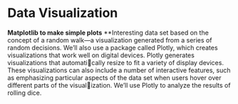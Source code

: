 # Data Visualization

**Matplotlib to make simple plots** 
**Interesting data set based on the concept of a random walk—a visualization generated 
from a series of random decisions.
We’ll also use a package called Plotly, which creates visualizations that 
work well on digital devices. Plotly generates visualizations that automatically resize to fit a variety of display devices. These visualizations can also 
include a number of interactive features, such as emphasizing particular 
aspects of the data set when users hover over different parts of the visualization. We’ll use Plotly to analyze the results of rolling dice.